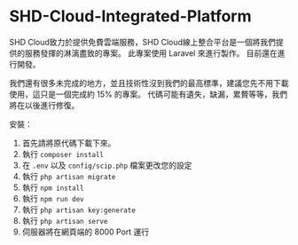 # SHD-Cloud-Integrated-Platform
SHD Cloud致力於提供免費雲端服務，SHD Cloud線上整合平台是一個將我們提供的服務發揮的淋漓盡致的專案。
此專案使用 Laravel 來進行製作。
目前還在進行開發。

我們還有很多未完成的地方，並且技術性沒到我們的最高標準，建議您先不用下載使用，這只是一個完成約 15% 的專案。
代碼可能有遺失，缺漏，累贅等等，我們將在以後進行修復。

安裝：
1. 首先請將原代碼下載下來。
2. 執行 `composer install`
3. 在 `.env` 以及 `config/scip.php` 檔案更改您的設定
4. 執行 `php artisan migrate`
5. 執行 `npm install`
6. 執行 `npm run dev`
7. 執行 `php artisan key:generate`
8. 執行 `php artisan serve`
9. 伺服器將在網頁端的 8000 Port 運行
